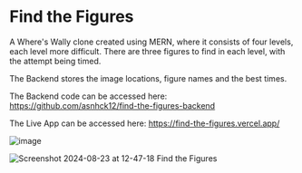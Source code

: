 # Find the Figures

A Where's Wally clone created using MERN, where it consists of four levels, each level more difficult. There are three figures to find in each level, with the attempt being timed.

The Backend stores the image locations, figure names and the best times.

The Backend code can be accessed here: https://github.com/asnhck12/find-the-figures-backend

The Live App can be accessed here: https://find-the-figures.vercel.app/

![image](https://github.com/user-attachments/assets/01b37dfc-bfa8-4c8f-8bc1-ffd1eb995c9a)

![Screenshot 2024-08-23 at 12-47-18 Find the Figures](https://github.com/user-attachments/assets/21b61c35-b8d8-4b8b-b5e7-5600f852b322)
